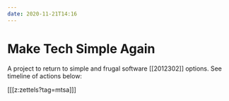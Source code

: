 ```yaml
---
date: 2020-11-21T14:16
---
```


# Make Tech Simple Again

A project to return to simple and frugal software [[2012302]] options. See timeline of actions below:

[[[z:zettels?tag=mtsa]]]

